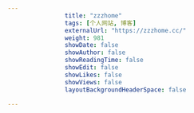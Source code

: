 ---
                title: "zzzhome"
                tags: [个人网站, 博客]
                externalUrl: "https://zzzhome.cc/"
                weight: 981
                showDate: false
                showAuthor: false
                showReadingTime: false
                showEdit: false
                showLikes: false
                showViews: false
                layoutBackgroundHeaderSpace: false
                ---

